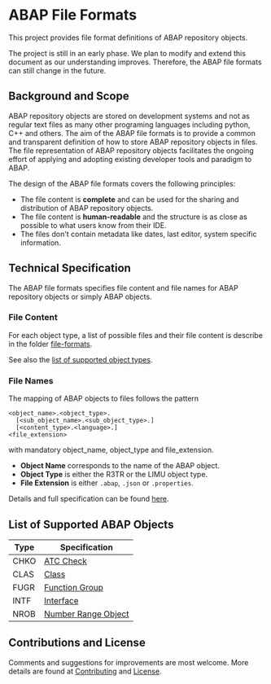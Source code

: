 # ABAP File Formats

This project provides file format definitions of ABAP repository objects. 

The project is still in an early phase. We plan to modify and extend this document as our understanding improves. Therefore, the ABAP file formats can still change in the future.

## Background and Scope

ABAP repository objects are stored on development systems and not as regular text files as many other programing languages including python, C++ and others.
The aim of the ABAP file formats is to provide a common and transparent definition of how to store ABAP repository objects in files.
The file representation of ABAP repository objects facilitates the ongoing effort of applying and adopting existing developer tools and paradigm to ABAP.

The design of the ABAP file formats covers the following principles:
* The file content is **complete** and can be used for the sharing and distribution of ABAP repository objects.
* The file content is **human-readable** and the structure is as close as possible to what users know from their IDE.
* The files don't contain metadata like dates, last editor, system specific information.


## Technical Specification

The ABAP file formats specifies file content and file names for ABAP repository objects or simply ABAP objects.

### File Content

For each object type, a list of possible files and their file content is describe in the folder [file-formats](./file-formats).

See also the [list of supported object types](#List-of-Supported-ABAP-Objects).

### File Names
The mapping of ABAP objects to files follows the pattern
```
<object_name>.<object_type>.
  [<sub_object_name>.<sub_object_type>.]
  [<content_type>.<language>.]
<file_extension>
```
with mandatory object_name, object_type and file_extension.

* **Object Name** corresponds to the name of the ABAP object.
* **Object Type** is either the R3TR or the LIMU object type.
* **File Extension** is either `.abap`, `.json` or `.properties`.

Details and full specification can be found [here](./doc/file_names.md).

## List of Supported ABAP Objects

| Type | Specification |
| ---  | --- |
| CHKO | [ATC Check](./file-formats/chko/format.md)|
| CLAS | [Class](./file-formats/clas/format.md) |
| FUGR | [Function Group](./file-formats/fugr/format.md) |
| INTF | [Interface](./file-formats/intf/format.md) |
| NROB | [Number Range Object](./file-formats/nrob/format.md) |



## Contributions and License

Comments and suggestions for improvements are most welcome.
More details are found at [Contributing](./CONTRIBUTING.md) and [License](./LICENSE).
